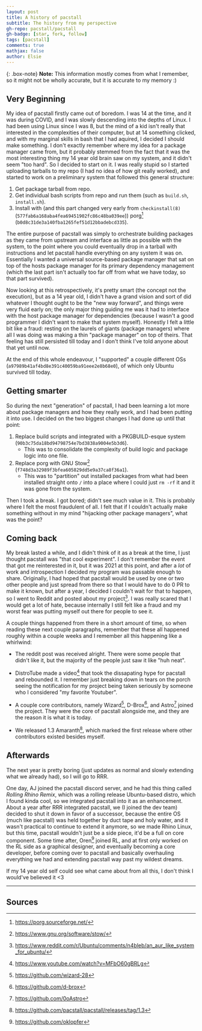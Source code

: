 ```yaml
---
layout: post
title: A history of pacstall
subtitle: The history from my perspective
gh-repo: pacstall/pacstall
gh-badge: [star, fork, follow]
tags: [pacstall]
comments: true
mathjax: false
author: Elsie
---
```


{: .box-note}
**Note:** This information mostly comes from what I remember, so it might not be wholly accurate, but it is accurate to my memory :)

## Very Beginning
My idea of pacstall firstly came out of boredom. I was 14 at the time, and it was during COVID, and I was slowly descending into the depths of Linux. I had been using Linux since I was 8, but the mind of a kid isn't really that interested in the complexities of their computer, but at 14 something clicked, and with my marginal skills in bash that I had aquired, I decided I should make something. I don't exactly remember where my idea for a package manager came from, but it probably stemmed from the fact that it was the most interesting thing my 14 year old brain saw on my system, and it didn't seem "too hard". So I decided to start on it. I was really stupid so I started uploading tarballs to my repo (I had no idea of how git really worked), and started to work on a preliminary system that followed this general structure:

1. Get package tarball from repo.
2. Get individual bash scripts from repo and run them (such as `build.sh`, `install.sh`).
3. Install with (and this part changed very early from `checkinstall(8)` (`577fab6a168aba4fea69451902fc86c48ba039ee`)) porg[^1] (`b0d8c31de3a140fba1265fef51d12bbadebcd335`).

The entire purpose of pacstall was simply to orchestrate building packages as they came from upstream and interface as little as possible with the system, to the point where you could eventually drop in a tarball with instructions and let pacstall handle everything on any system it was on. Essentially I wanted a universal source-based package manager that sat on top of the hosts package manager for its primary dependency management (which the last part isn't actually too far off from what we have today, so that part survived).

Now looking at this retrospectively, it's pretty smart (the concept not the execution), but as a 14 year old, I didn't have a grand vision and sort of did whatever I thought ought to be the "new way forward", and things were very fluid early on; the only major thing guiding me was it had to interface with the host package manager for dependencies (because I wasn't a good programmer I didn't want to make that system myself). Honestly I felt a little bit like a fraud: resting on the laurels of giants (package managers) where all I was doing was making a thin "package manager" on top of theirs. That feeling has still persisted till today and I don't think I've told anyone about that yet until now.

At the end of this whole endeavour, I "supported" a couple different OSs (`a97989b41af4bd8e391c40059ba91eee2e8b68e0`), of which only Ubuntu survived till today.

## Getting smarter
So during the next "generation" of pacstall, I had been learning a lot more about package managers and how they really work, and I had been putting it into use. I decided on the two biggest changes I had done up until that point:

1. Replace build scripts and integrated with a PKGBUILD-esque system (`90b3c75da18bd94798754e7bd3838a9004e5b3d6`).
    * This was to consolidate the complexity of build logic and package logic into one file.
2. Replace porg with GNU Stow[^2] (`f748d3a32989f3bfea605829dd5e9a37ca8f36a1`).
    * This was to "partition" out installed packages from what had been installed straight onto `/` into a place where I could just `rm -rf` it and it was gone from the system.

Then I took a break. I got bored; didn't see much value in it. This is probably where I felt the most fraudulent of all. I felt that if I couldn't actually make something without in my mind "hijacking other package managers", what was the point?

## Coming back
My break lasted a while, and I didn't think of it as a break at the time, I just thought pacstall was "that cool experiment". I don't remember the event that got me reinterested in it, but it was 2021 at this point, and after a *lot* of work and introspection I decided my program was passable enough to share. Originally, I had hoped that pacstall would be used by one or two other people and just spread from there so that I would have to do 0 PR to make it known, but after a year, I decided I couldn't wait for that to happen, so I went to Reddit and posted about my project[^3]. I was really scared that I would get a lot of hate, because internally I still felt like a fraud and my worst fear was putting myself out there for people to see it.

A couple things happened from there in a short amount of time, so when reading these next couple paragraphs, remember that these all happened roughly within a couple weeks and I remember all this happening like a whirlwind:

* The reddit post was received alright. There were some people that didn't like it, but the majority of the people just saw it like "huh neat".

* DistroTube made a video[^4] that took the dissapating hype for pacstall and rebounded it. I remember just breaking down in tears on the porch seeing the notification for my project being taken seriously by someone who I considered "my favorite Youtuber".

* A couple core contributors, namely Wizard[^5], D-Brox[^6], and Astro[^7] joined the project. They were the core of pacstall alongside me, and they are the reason it is what it is today.

* We released 1.3 Amaranth[^8], which marked the first release where other contributors existed besides myself.

## Afterwards
The next year is pretty boring (just updates as normal and slowly extending what we already had), so I will go to RRR.

One day, AJ joined the pacstall discord server, and he had this thing called *Rolling Rhino Remix*, which was a rolling release Ubuntu-based distro, which I found kinda cool, so we integrated pacstall into it as an enhancement. About a year after RRR integrated pacstall, we (I joined the dev team) decided to shut it down in favor of a successor, because the entire OS (much like pacstall) was held together by duct tape and holy water, and it wasn't practical to continue to extend it anymore, so we made Rhino Linux, but this time, pacstall wouldn't just be a side piece, it'd be a full on core component. Some time after, Oren[^9] joined RL, and at first only worked on the RL side as a graphical designer, and eventually becoming a core developer, before coming over to pacstall and basically overhauling everything we had and extending pacstall way past my wildest dreams.

If my 14 year old self could see what came about from all this, I don't think I would've believed it <3

---

## Sources
[^1]: <https://porg.sourceforge.net/>
[^2]: <https://www.gnu.org/software/stow/>
[^3]: <https://www.reddit.com/r/Ubuntu/comments/n4bleb/an_aur_like_system_for_ubuntu/>
[^4]: <https://www.youtube.com/watch?v=MFbO60gBRLg>
[^5]: <https://github.com/wizard-28>
[^6]: <https://github.com/d-brox>
[^7]: <https://github.com/0oAstro>
[^8]: <https://github.com/pacstall/pacstall/releases/tag/1.3>
[^9]: <https://github.com/oklopfer>
